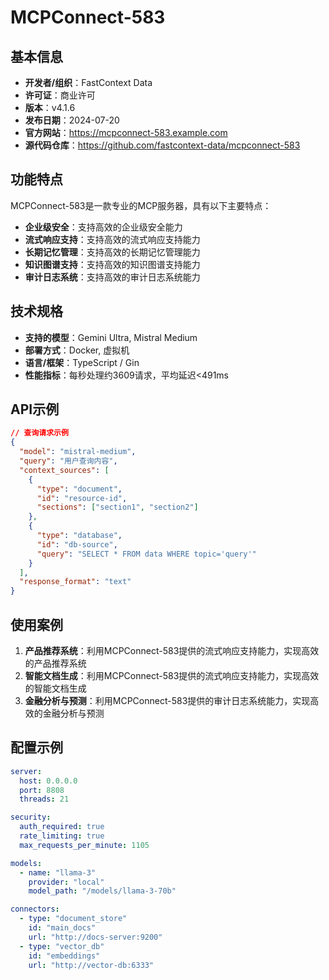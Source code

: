 # MCPConnect-583

## 基本信息

- **开发者/组织**：FastContext Data
- **许可证**：商业许可
- **版本**：v4.1.6
- **发布日期**：2024-07-20
- **官方网站**：https://mcpconnect-583.example.com
- **源代码仓库**：https://github.com/fastcontext-data/mcpconnect-583

## 功能特点

MCPConnect-583是一款专业的MCP服务器，具有以下主要特点：

- **企业级安全**：支持高效的企业级安全能力
- **流式响应支持**：支持高效的流式响应支持能力
- **长期记忆管理**：支持高效的长期记忆管理能力
- **知识图谱支持**：支持高效的知识图谱支持能力
- **审计日志系统**：支持高效的审计日志系统能力


## 技术规格

- **支持的模型**：Gemini Ultra, Mistral Medium
- **部署方式**：Docker, 虚拟机
- **语言/框架**：TypeScript / Gin
- **性能指标**：每秒处理约3609请求，平均延迟<491ms

## API示例

```json
// 查询请求示例
{
  "model": "mistral-medium",
  "query": "用户查询内容",
  "context_sources": [
    {
      "type": "document",
      "id": "resource-id",
      "sections": ["section1", "section2"]
    },
    {
      "type": "database",
      "id": "db-source",
      "query": "SELECT * FROM data WHERE topic='query'"
    }
  ],
  "response_format": "text"
}
```

## 使用案例

1. **产品推荐系统**：利用MCPConnect-583提供的流式响应支持能力，实现高效的产品推荐系统
2. **智能文档生成**：利用MCPConnect-583提供的流式响应支持能力，实现高效的智能文档生成
3. **金融分析与预测**：利用MCPConnect-583提供的审计日志系统能力，实现高效的金融分析与预测


## 配置示例

```yaml
server:
  host: 0.0.0.0
  port: 8808
  threads: 21

security:
  auth_required: true
  rate_limiting: true
  max_requests_per_minute: 1105

models:
  - name: "llama-3"
    provider: "local"
    model_path: "/models/llama-3-70b"

connectors:
  - type: "document_store"
    id: "main_docs"
    url: "http://docs-server:9200"
  - type: "vector_db"
    id: "embeddings"
    url: "http://vector-db:6333"
```
